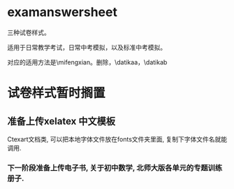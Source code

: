 # examanswersheet
三种试卷样式。

适用于日常教学考试，日常中考模拟，以及标准中考模拟。

对应的适用方法是\mifengxian。删除，\datikaa，\datikab

# 试卷样式暂时搁置

## 准备上传xelatex 中文模板

Ctexart文档类, 可以把本地字体文件放在fonts文件夹里面, 复制下字体文件名就能调用.

### 下一阶段准备上传电子书, 关于初中数学, 北师大版各单元的专题训练册子.